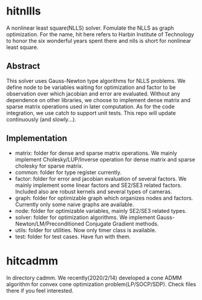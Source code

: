 # hitnllls
A nonlinear least square(NLLS) solver. Fomulate the NLLS as graph optimization. For the name, hit here refers to Harbin Institute of Technology to honor the six wonderful years spent there and nlls is short for nonlinear least square.

## Abstract
This solver uses Gauss-Newton type algorithms for NLLS problems. We define node to be variables waiting for optimization and factor to be observation over which jacobian and error are evaluated. Without any dependence on other libraries, we choose to implement dense matrix and sparse matrix operations used in later computation. As for the code integration, we use catch to support unit tests. This repo will update continuously (and slowly...). 

## Implementation
- matrix: folder for dense and sparse matrix operations. We mainly implement Cholesky/LUP/Inverse operation for dense matrix and sparse cholesky for sparse matrix.
- common: folder for type register currently.
- factor: folder for error and jacobian evaluation of several factors. We mainly implement some linear factors and SE2/SE3 related factors. Included also are robust kernels and several types of cameras.
- graph: folder for optimizable graph which organizes nodes and factors. Currently only some naive graphs are available.
- node: folder for optimizable variables, mainly SE2/SE3 related types.
- solver: folder for optimization algorithms. We implement Gauss-Newton/LM/Preconditioned Conjugate Gradient methods.
- utils: folder for utilities. Now only timer class is available.
- test: folder for test cases. Have fun with them.

# hitcadmm
In directory cadmm. We recently(2020/2/14) developed a cone ADMM algorithm for convex cone optimization problem(LP/SOCP/SDP). Check files there if you feel interested. 
